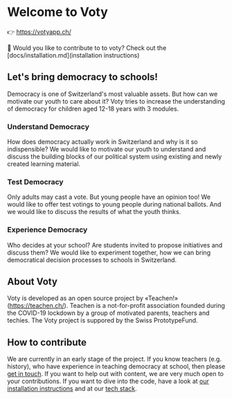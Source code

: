 # Welcome to Voty

👉 https://votyapp.ch/

💪 Would you like to contribute to to voty? Check out the [docs/installation.md](installation instructions)

## Let's bring democracy to schools!

Democracy is one of Switzerland's most valuable assets. But how can we motivate our youth to care about it? Voty tries to increase the understanding of democracy for children aged 12-18 years with 3 modules.

### Understand Democracy

How does democracy actually work in Switzerland and why is it so indispensible? We would like to motivate our youth to understand and discuss the building blocks of our political system using existing and newly created learning material.

### Test Democracy

Only adults may cast a vote. But young people have an opinion too! We would like to offer test votings to young people during national ballots. And we would like to discuss the results of what the youth thinks.

### Experience Democracy

Who decides at your school? Are students invited to propose initiatives and discuss them? We would like to experiment together, how we can bring democratical decision processes to schools in Switzerland.

## About Voty

Voty is developed as an open source project by «Teachen!» (https://teachen.ch/). Teachen is a not-for-profit association founded during the COVID-19 lockdown by a group of motivated parents, teachers and techies. The Voty project is suppored by the Swiss PrototypeFund.

## How to contribute

We are currently in an early stage of the project. If you know teachers (e.g. history), who have experience in teaching democracy at school, then please [get in touch](https://votyapp.ch/kontakt). If you want to help out with content, we are very much open to your contributions. If you want to dive into the code, have a look at [our installation instructions](/docs/installation.md) and at our [tech stack](/docs/stack.md).
